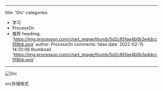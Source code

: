 
---
title: 'Orc'
categories: 
 - 学习
 - ProcessOn
 - 推荐
headimg: 'https://img.processon.com/chart_image/thumb/5d2c85fae4b0b3e4dcc5f8bb.png'
author: ProcessOn
comments: false
date: 2022-02-15 14:20:06
thumbnail: 'https://img.processon.com/chart_image/thumb/5d2c85fae4b0b3e4dcc5f8bb.png'
---

<div>   
<img class="thumb" alt="Orc" src="https://img.processon.com/chart_image/thumb/5d2c85fae4b0b3e4dcc5f8bb.png" referrerpolicy="no-referrer">
<p>orc存储格式</p>  
</div>
            